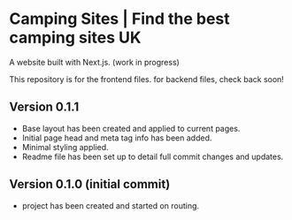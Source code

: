 # Camping Sites | Find the best camping sites UK

A website built with Next.js.
(work in progress)

This repository is for the frontend files. for backend files, check back soon!

## Version 0.1.1

- Base layout has been created and applied to current pages.
- Initial page head and meta tag info has been added.
- Minimal styling applied.
- Readme file has been set up to detail full commit changes and updates.

## Version 0.1.0 (initial commit)

- project has been created and started on routing.
